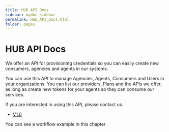 ```yaml
---
title: HUB API Docs
sidebar: mydoc_sidebar
permalink: Hub_API_Docs.html
folder: pages
---
```


# HUB API Docs

We offer an API for provisioning credentials so you can easily create new consumers, agencies and agents in our systems.

You can use this API to manage Agencies, Agents, Consumers and Users in your organizations. You can list our providers, Plans and the APIs we offer, as long as create new tokens for your agents so they can consume our services.

If you are interested in using this API, please contact us.

* [V1.0](https://hub.airgateway.net/api/static/swagger-ui/#/)

You can see a workflow example in this chapter
